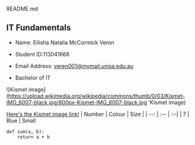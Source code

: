 README.md

## IT Fundamentals

 * Name: Eilisha Natalia McCormick Veron
 
 * Student ID:113041668
 
 * Email Address: veren001@mymail.unisa.edu.au
 
 * Bachelor of IT

![Kismet image](https://upload.wikimedia.org/wikipedia/commons/thumb/0/03/Kismet-IMG_6007-black.jpg/800px-Kismet-IMG_6007-black.jpg 'Kismet image)

[Here's the Kismet image link!](https://upload.wikimedia.org/wikipedia/commons/thumb/0/03/Kismet-IMG_6007-black.jpg/800px-Kismet-IMG_6007-black.jpg)
| Number | Colour | Size |
| --: | :-- | :-:| 
| 7   | Blue | Small 

``` 
def sum(a, b):
    return a + b
``` 










